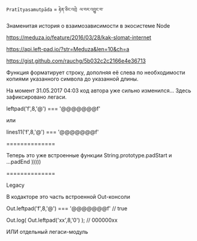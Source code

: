 `Pratītyasamutpāda` = `རྟེན་ཅིང་འབྲེ ལ་བར་འབྱུང་བ་`

Знаменитая история о взаимозависимости в экосистеме Node

https://meduza.io/feature/2016/03/28/kak-slomat-internet

https://api.left-pad.io/?str=Meduza&len=10&ch=a

https://gist.github.com/rauchg/5b032c2c2166e4e36713

Функция форматирует строку, дополняя её слева по необходимости копиями указанного символа до указанной длины.     

На момент 31.05.2017 04:03 код автора уже сильно изменился... Здесь зафиксировано легаси.

leftpad('f',8,'@') === '@@@@@@@f'

или

lines11('f',8,'@') === '@@@@@@@f'

==============

Теперь это уже встроенные функции String.prototype.padStart и ...padEnd )))))

==============

Legacy

В кодакторе это часть встроенной Out-консоли


<script src="/j/out"></script>

Out.leftpad('f',8,'@') === '@@@@@@@f'     //  true

Out.log(   Out.leftpad('xx',8,'0')   );   //  000000xx

ИЛИ отдельный легаси-модуль

<script>(async()=>{   
          
      eval(await fetch('/g/leftpad').then(x=>x.text()));   
      
      Out.log(   API.leftpad('f',8,'@') );
  
})();</script>
